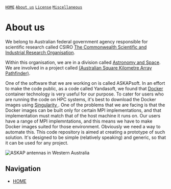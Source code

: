 [`HOME`](README.md) [`About us`](ABOUT_US.md) [`License`](LICENSE.md) [`Miscellaneous`](MISC.md)

# About us
We belong to Australian federal government agency responsible for scientific research called CSIRO [The Commonwealth Scientific and Industrial Research Organisation](https://www.csiro.au/).

Within this organisation, we are in a division called [Astronomy and Space](https://www.csiro.au/en/Research/Astronomy). We are involved in a project called [(Australian Square Kilometre Array Pathfinder)](https://www.csiro.au/en/Research/Facilities/ATNF/ASKAP?ref=/CSIRO/Website/Research/Astronomy/ASKAP-and-the-Square-Kilometre-Array/ASKAP). 

One of the software that we are working on is called ASKAPsoft. In an effort to make the code public, as a code called Yandasoft, we found that [Docker](https://www.docker.com/) container technology is very useful for our purpose. To cater for users who are running the code on HPC systems, it's best to download the Docker images using [Singularity ](https://sylabs.io/). One of the problems that we are facing is that the Docker images can be built only for certain MPI implementations, and that implementation must match that of the host machine it runs on. Our users have a range of MPI implemntations, and this means we have to make Docker images suited for those environment. Obviously we need a way to automate this. This code repository is aimed at creating a prototype of such solution. It's designed to be simple (relatively speaking) and generic, so that it can be used for any project.

![ASKAP antennas in Western Australia](ASKAP-night-6932-ACherney.jpg)

## Navigation
- [HOME](README.md)
